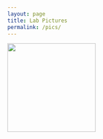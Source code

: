 ```yaml
---
layout: page
title: Lab Pictures
permalink: /pics/
---
```



<img src="https://friedberglab.net/images/labpics/20140518_124940.jpg" width="200" />
